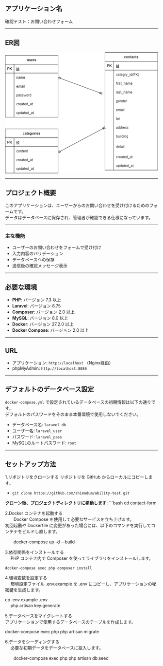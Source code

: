 
## アプリケーション名
確認テスト：お問い合わせフォーム

---

## ER図
![ER図](ER.drawio.png)

---

## プロジェクト概要
このアプリケーションは、ユーザーからのお問い合わせを受け付けるためのフォームです。  
データはデータベースに保存され、管理者が確認できる仕様になっています。

---

### 主な機能
- ユーザーのお問い合わせをフォームで受け付け
- 入力内容のバリデーション
- データベースへの保存
- 送信後の確認メッセージ表示

---

## 必要な環境
- **PHP**: バージョン 7.3 以上
- **Laravel**: バージョン 8.75
- **Composer**: バージョン 2.0 以上
- **MySQL**: バージョン 8.0 以上
- **Docker**: バージョン 27.2.0 以上
- **Docker Compose**: バージョン 2.0 以上

---

## URL
- アプリケーション: `http://localhost` （Nginx経由）
- phpMyAdmin: `http://localhost:8080`

---

## デフォルトのデータベース設定
`docker-compose.yml` で設定されているデータベースの初期情報は以下の通りです。  
デフォルトのパスワードをそのまま本番環境で使用しないでください。

- データベース名: `laravel_db`
- ユーザー名: `laravel_user`
- パスワード: `laravel_pass`
- MySQLのルートパスワード: `root`

---

## セットアップ方法
1.リポジトリをクローンする
   リポジトリを GitHub からローカルにコピーします。

   - 
     ```bash
     git clone https://github.com/shimodum/ability-test.git
     ```

   **クローン後、プロジェクトディレクトリに移動します**:
     ```bash
     cd contact-form
   
2.Docker コンテナを起動する  
　　Docker Compose を使用して必要なサービスを立ち上げます。  
   初回起動や Dockerfile に変更があった場合には、以下のコマンドを実行してコンテナをビルドし直します。

　　docker-compose up -d --build
   
3.依存関係をインストールする  
 　 PHP コンテナ内で Composer を使ってライブラリをインストールします。

    docker-compose exec php composer install
 
4.環境変数を設定する  
　 環境設定ファイル .env.example を .env にコピーし、アプリケーションの秘密鍵を生成します。

   cp .env.example .env  
　 php artisan key:generate

5.データベースをマイグレートする  
   アプリケーションで使用するデータベースのテーブルを作成します。
   
   docker-compose exec php php artisan migrate
   
6.データをシーディングする  
　 必要な初期データをデータベースに投入します。

　　docker-compose exec php php artisan db:seed
   

   
   
   
   
   
   